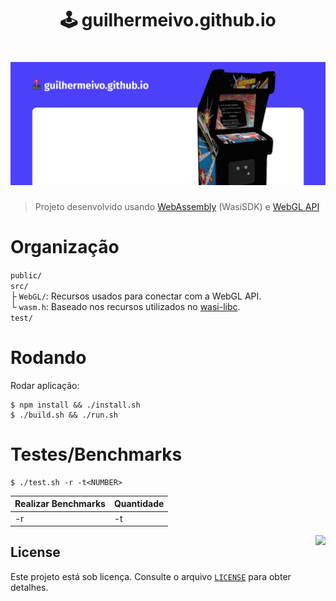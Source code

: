 <h1 align="center">
  🕹️ guilhermeivo.github.io
</h1>

<h1 align="center">
    <img alt="Cover" src=".github/banner.png" />
</h1>

> Projeto desenvolvido usando [WebAssembly](https://developer.mozilla.org/docs/WebAssembly) (WasiSDK) e [WebGL API](https://developer.mozilla.org/docs/Web/API/WebGL_API)

# Organização

`public/`\
`src/`\
 ├ `WebGL/`: Recursos usados para conectar com a WebGL API.\
 └ `wasm.h`: Baseado nos recursos utilizados no [wasi-libc](https://github.com/WebAssembly/wasi-libc).\
`test/`

# Rodando

Rodar aplicação:
```
$ npm install && ./install.sh
$ ./build.sh && ./run.sh
```

# Testes/Benchmarks

```
$ ./test.sh -r -t<NUMBER>
```

| Realizar Benchmarks | Quantidade |
|---------------------|------------|
| -r                  | -t<NUMBER> |

<img src="https://github.githubassets.com/images/mona-whisper.gif" align="right" />

## License
Este projeto está sob licença. Consulte o arquivo [`LICENSE`](./LICENSE) para obter detalhes.